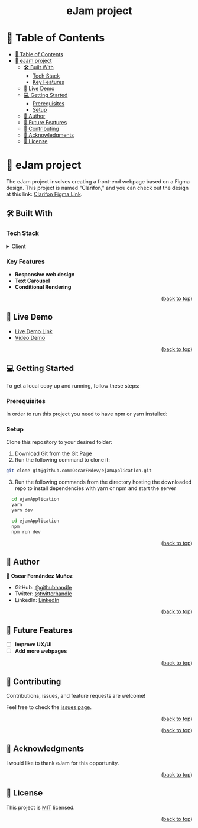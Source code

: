 <a name="readme-top"></a>


<div align="center">
  <h1><b>eJam project</b></h1>

</div>

<!-- TABLE OF CONTENTS -->

# 📗 Table of Contents

- [📗 Table of Contents](#-table-of-contents)
- [📖 eJam project ](#-ejam-project-)
  - [🛠 Built With ](#-built-with-)
    - [Tech Stack ](#tech-stack-)
    - [Key Features ](#key-features-)
  - [🚀 Live Demo ](#-live-demo-)
  - [💻 Getting Started ](#-getting-started-)
    - [Prerequisites](#prerequisites)
    - [Setup](#setup)
  - [👥 Author ](#-author-)
  - [🔭 Future Features ](#-future-features-)
  - [🤝 Contributing ](#-contributing-)
  - [🙏 Acknowledgments ](#-acknowledgments-)
  - [📝 License ](#-license-)

<!-- PROJECT DESCRIPTION -->

# 📖 eJam project <a name="about-project"></a> 

The eJam project involves creating a front-end webpage based on a Figma design. This project is named "Clarifon," and you can check out the design at this link: [Clarifon Figma Link](https://www.figma.com/file/gHf56mhtFr0lXky0poofoQ/ejam---Clarifion-Upsell-%5B-Client-V-%5D-(Copy)?type=design&node-id=78-253&mode=design&t=7kUUdzCBtcwmCpQl-0).


## 🛠 Built With <a name="built-with"></a>

### Tech Stack <a name="tech-stack"></a>

<details>
  <summary>Client</summary>
  <ul>
    <li><a href="https://reactjs.org/">React.js</a></li>
  </ul>
</details>


<!-- Features -->

### Key Features <a name="key-features"></a>

- **Responsive web design**
- **Text Carousel**
- **Conditional Rendering**

<p align="right">(<a href="#readme-top">back to top</a>)</p>

<!-- LIVE DEMO -->

## 🚀 Live Demo <a name="live-demo"></a>

- [Live Demo Link](https://ejamproject.netlify.app/)
- [Video Demo](https://www.loom.com/share/dc3f3861ee794696889aa53419f74d8f?sid=4703cdb5-8da1-4e48-a4ea-a703653fdbec)


<p align="right">(<a href="#readme-top">back to top</a>)</p>

<!-- GETTING STARTED -->

## 💻 Getting Started <a name="getting-started"></a>

To get a local copy up and running, follow these steps:


### Prerequisites

In order to run this project you need to have npm or yarn installed:



### Setup

Clone this repository to your desired folder:

1. Download Git from the [Git Page](https://git-scm.com/)
2. Run the following command to clone it:
```sh 
git clone git@github.com:OscarFMdev/ejamApplication.git
``` 
3. Run the following commands from the directory hosting the downloaded repo to install dependencies with yarn or npm and start the server

```sh 
  cd ejamApplication
  yarn
  yarn dev
```
```sh 
  cd ejamApplication
  npm
  npm run dev
```

<p align="right">(<a href="#readme-top">back to top</a>)</p>

<!-- AUTHORS -->

## 👥 Author <a name="authors"></a>

👤 **Oscar Fernández Muñoz**

- GitHub: [@githubhandle](https://github.com/OscarFMdev)
- Twitter: [@twitterhandle](https://twitter.com/oscarfmdev)
- LinkedIn: [LinkedIn](https://linkedin.com/in/oscarfmdev)


<p align="right">(<a href="#readme-top">back to top</a>)</p>

<!-- FUTURE FEATURES -->

## 🔭 Future Features <a name="future-features"></a>

- [ ] **Improve UX/UI**
- [ ] **Add more webpages**

<p align="right">(<a href="#readme-top">back to top</a>)</p>

<!-- CONTRIBUTING -->

## 🤝 Contributing <a name="contributing"></a>

Contributions, issues, and feature requests are welcome!

Feel free to check the [issues page](../../issues/).

<p align="right">(<a href="#readme-top">back to top</a>)</p>

<!-- SUPPORT -->


<p align="right">(<a href="#readme-top">back to top</a>)</p>

<!-- ACKNOWLEDGEMENTS -->

## 🙏 Acknowledgments <a name="acknowledgements"></a>

I would like to thank eJam for this opportunity.

<p align="right">(<a href="#readme-top">back to top</a>)</p>


<!-- LICENSE -->

## 📝 License <a name="license"></a>

This project is [MIT](./LICENSE) licensed.


<p align="right">(<a href="#readme-top">back to top</a>)</p>